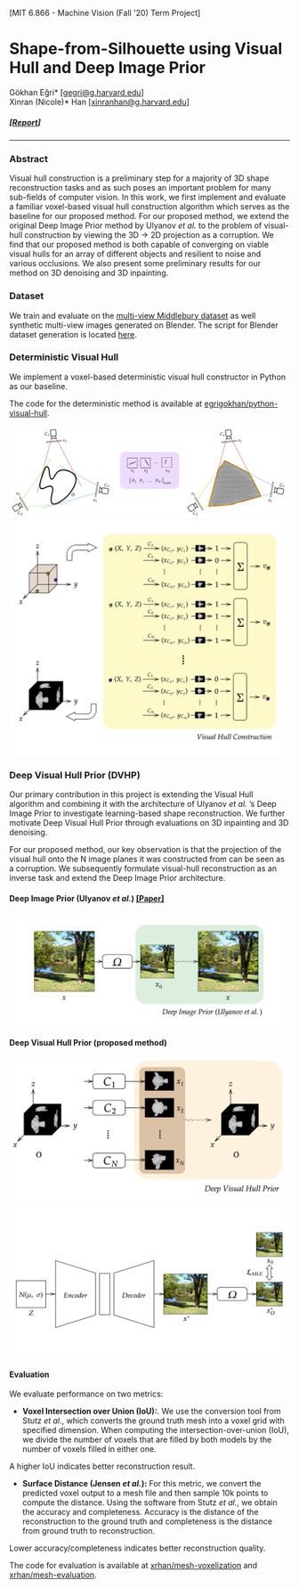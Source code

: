 [MIT 6.866 - Machine Vision (Fall '20) Term Project]
# Shape-from-Silhouette using Visual Hull and Deep Image Prior  
Gökhan Eğri* [gegri@g.harvard.edu]  
Xinran (Nicole)* Han [xinranhan@g.harvard.edu]

##### [[Report](https://egrigokhan.github.io/data/6_866_Project_Report_VisualHull.pdf "Report")]
------------

### Abstract
Visual hull construction is a preliminary step for a majority of 3D shape reconstruction tasks and as such poses an important problem for many sub-fields of computer vision. In this work, we first implement and evaluate a familiar voxel-based visual hull construction algorithm which serves as the baseline for our proposed method. For our proposed method, we extend the original Deep Image Prior method by Ulyanov *et al.* to the problem of visual-hull construction by viewing the 3D → 2D projection as a corruption. We find that our proposed method is both capable of converging on viable visual hulls for an array of different objects and resilient to noise and various occlusions. We also present some preliminary results for our method on 3D denoising and 3D inpainting.

### Dataset
We train and evaluate on the [multi-view Middlebury dataset](https://vision.middlebury.edu/mview/data/) as well synthetic multi-view images generated on Blender. The script for Blender dataset generation is located [here](https://gist.github.com/egrigokhan/95eef146572216102684399029690ec0).

### Deterministic Visual Hull

We implement a voxel-based deterministic visual hull constructor in Python as our baseline.

The code for the deterministic method is available at [egrigokhan/python-visual-hull](https://github.com/egrigokhan/python-visual-hull).

![alt text](https://github.com/egrigokhan/deep-visual-hull-prior/blob/main/figures/visual_hull_2d_analog_diagram.png)
![alt text](https://github.com/egrigokhan/deep-visual-hull-prior/blob/main/figures/diagram-20201204%20(8)%20(1).png)

### Deep Visual Hull Prior (DVHP)

Our primary contribution in this project is extending the Visual Hull algorithm and combining it with the architecture of Ulyanov *et al.* ’s Deep Image
Prior to investigate learning-based shape reconstruction. We further motivate Deep Visual Hull Prior through evaluations on 3D inpainting and 3D denoising.

For our proposed method, our key observation is that the projection of the visual hull onto the N image planes it was constructed from can be seen as a corruption. We subsequently formulate visual-hull reconstruction as an inverse task and extend the Deep Image Prior architecture.

#### Deep Image Prior (Ulyanov *et al.*) [[Paper]](https://sites.skoltech.ru/app/data/uploads/sites/25/2018/04/deep_image_prior.pdf)
![Deep Image Prior (Ulyanov *et al.*)](https://github.com/egrigokhan/deep-visual-hull-prior/blob/main/figures/diagram-20201205%20(1).png)

#### Deep Visual Hull Prior (proposed method)
![Deep Visual Hull Prior (proposed method)](https://raw.githubusercontent.com/egrigokhan/deep-visual-hull-prior/main/figures/diagram-20201204%20(1).png)
![Deep Visual Hull Prior (architecture)](https://raw.githubusercontent.com/egrigokhan/deep-visual-hull-prior/main/figures/diagram-20201203%20(4)%20(1)%20(1).png)

#### Evaluation

We evaluate performance on two metrics:
- **Voxel Intersection over Union (IoU):**. We use the conversion tool from Stutz *et al.*, which converts the ground truth mesh into a voxel grid with specified dimension. When computing the intersection-over-union (IoU), we divide the number of voxels that are filled by both models by the number of voxels filled in either one.

A higher IoU indicates better reconstruction result.

- **Surface Distance (Jensen *et al.*):** For this metric, we convert the predicted voxel output to a mesh file and then sample 10k points to compute the distance. Using the software from Stutz *et al.*, we obtain the accuracy and completeness.  Accuracy is the distance of the reconstruction to the ground truth and completeness is the distance from ground truth to reconstruction.

Lower accuracy/completeness indicates better reconstruction quality.

The code for evaluation is available at [xrhan/mesh-voxelization](https://github.com/xrhan/mesh-voxelization) and [xrhan/mesh-evaluation](https://github.com/xrhan/mesh-evaluation).

